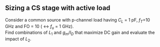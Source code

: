## Sizing a CS stage with active load

Consider a common source with p-channel load having $C_{L}$ = 1 pF, $f_{T}$=10 GHz and FO = 10 ( $\leftrightarrow$ $f_u$ = 1 GHz). <br>
Find combinations of $L_1$ and $g_{m}/I_{D}$ that maximize DC gain and evaluate the impact of $L_2$.
